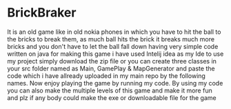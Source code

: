 # BrickBraker
It is an old game like in old nokia phones in which you have to hit the ball to the bricks to break them,
as much ball hits the brick it breaks much more bricks and you don't have to let the ball fall down
having very simple code written on java 
for making this game i have used Intelij idea as my Ide 
to use my project simply download the zip file 
or you can create three classes in your src folder named as Main, GamePlay & MapGenerator and paste the code which i have allready uploaded in my main repo by the following names.
Now enjoy playing the game by running my code.
By using my code you can also make the multiple levels of this game and make it more fun 
and plz if any body could make the exe or downloadable file for the game 
